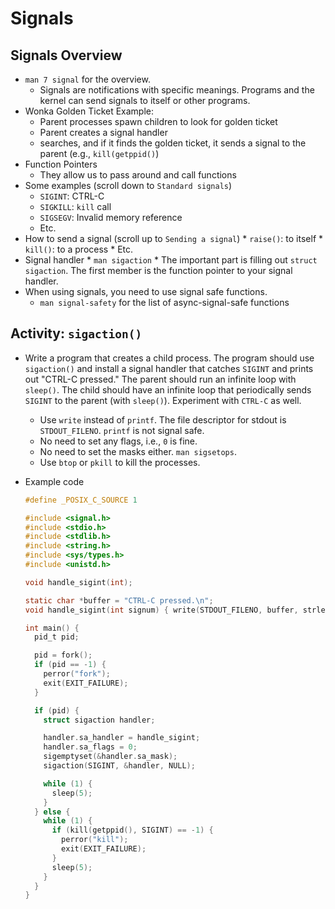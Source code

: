 # Signals

## Signals Overview

* `man 7 signal` for the overview.
  * Signals are notifications with specific meanings. Programs and the kernel can send signals to
      itself or other programs.
* Wonka Golden Ticket Example:
  * Parent processes spawn children to look for golden ticket
  * Parent creates a signal handler
  * searches, and if it finds the golden ticket, it sends a signal to the parent (e.g., `kill(getppid()`)
* Function Pointers
  * They allow us to pass around and call functions
* Some examples (scroll down to `Standard signals`)
  * `SIGINT`: CTRL-C
  * `SIGKILL`: `kill` call
  * `SIGSEGV`: Invalid memory reference
  * Etc.
* How to send a signal (scroll up to `Sending a signal`)
        * `raise()`: to itself
        * `kill()`: to a process
        * Etc.
* Signal handler
        * `man sigaction`
        * The important part is filling out `struct sigaction`. The first member is the function
          pointer to your signal handler.
* When using signals, you need to use signal safe functions.
    * `man signal-safety` for the list of async-signal-safe functions

## Activity: `sigaction()`

* Write a program that creates a child process. The program should use `sigaction()` and install
  a signal handler that catches `SIGINT` and prints out "CTRL-C pressed." The parent should run
  an infinite loop with `sleep()`. The child should have an infinite loop that periodically
  sends `SIGINT` to the parent (with `sleep()`). Experiment with `CTRL-C` as well.
    * Use `write` instead of `printf`. The file descriptor for stdout is `STDOUT_FILENO`.
      `printf` is not signal safe.
    * No need to set any flags, i.e., `0` is fine.
    * No need to set the masks either. `man sigsetops`.
    * Use `btop`  or `pkill` to kill the processes.
* Example code

  ```c
  #define _POSIX_C_SOURCE 1

  #include <signal.h>
  #include <stdio.h>
  #include <stdlib.h>
  #include <string.h>
  #include <sys/types.h>
  #include <unistd.h>

  void handle_sigint(int);

  static char *buffer = "CTRL-C pressed.\n";
  void handle_sigint(int signum) { write(STDOUT_FILENO, buffer, strlen(buffer)); }

  int main() {
    pid_t pid;

    pid = fork();
    if (pid == -1) {
      perror("fork");
      exit(EXIT_FAILURE);
    }

    if (pid) {
      struct sigaction handler;

      handler.sa_handler = handle_sigint;
      handler.sa_flags = 0;
      sigemptyset(&handler.sa_mask);
      sigaction(SIGINT, &handler, NULL);

      while (1) {
        sleep(5);
      }
    } else {
      while (1) {
        if (kill(getppid(), SIGINT) == -1) {
          perror("kill");
          exit(EXIT_FAILURE);
        }
        sleep(5);
      }
    }
  }
  ```
